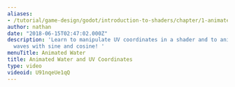 ```yaml
---
aliases:
- /tutorial/game-design/godot/introduction-to-shaders/chapter/1-animated-water-and-uv-coordinates
author: nathan
date: "2018-06-15T02:47:02.000Z"
description: 'Learn to manipulate UV coordinates in a shader and to animate water
  waves with sine and cosine! '
menuTitle: Animated Water
title: Animated Water and UV Coordinates
type: video
videoid: U91nqeUe1qQ
---
```

